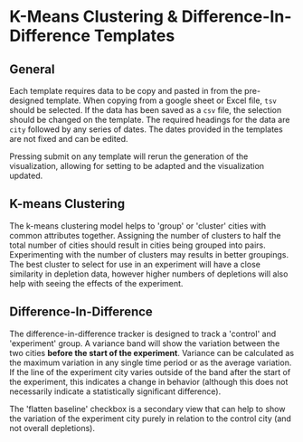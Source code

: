 # K-Means Clustering & Difference-In-Difference Templates

## General
Each template requires data to be copy and pasted in from the pre-designed template. When copying from a google sheet or Excel file, ```tsv``` should be selected. If the data has been saved as a ```csv``` file, the selection should be changed on the template. 
The required headings for the data are ```city``` followed by any series of dates. The dates provided in the templates are not fixed and can be edited.

Pressing submit on any template will rerun the generation of the visualization, allowing for setting to be adapted and the visualization updated. 

## K-means Clustering
The k-means clustering model helps to 'group' or 'cluster' cities with common attributes together. Assigning the number of clusters to half the total number of cities should result in cities being grouped into pairs. Experimenting with the number of clusters may results in better groupings. 
The best cluster to select for use in an experiment will have a close similarity in depletion data, however higher numbers of depletions will also help with seeing the effects of the experiment.

## Difference-In-Difference
The difference-in-difference tracker is designed to track a 'control' and 'experiment' group. A variance band will show the variation between the two cities **before the start of the experiment**. Variance can be calculated as the maximum variation in any single time period or as the average variation. If the line of the experiment city varies outside of the band after the start of the experiment, this indicates a change in behavior (although this does not necessarily indicate a statistically significant difference).

The 'flatten baseline' checkbox is a secondary view that can help to show the variation of the experiment city purely in relation to the control city (and not overall depletions).